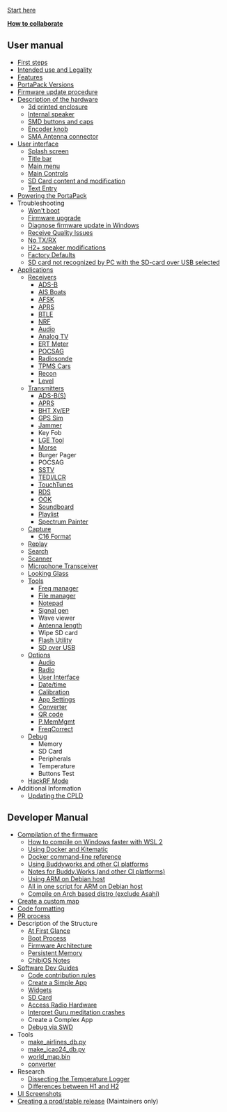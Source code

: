 [Start here](Home)

[**How to collaborate**](How-to-collaborate)
## User manual
* [First steps](First-steps)
* [Intended use and Legality](Intended-Use-and-Legality)
* [Features](Features)
* [PortaPack Versions](PortaPack-Versions)
* [Firmware update procedure](Update-firmware)
* [Description of the hardware](Hardware-overview)
   * [3d printed enclosure](H2-Enclosure)
   * [Internal speaker](Internal-speaker)
   * [SMD buttons and caps](Push-buttons-and-button-caps)
   * [Encoder knob](Encoder)
   * [SMA Antenna connector](SMA-Antenna-connector)
* [User interface](User-interface)
   * [Splash screen](Create-a-custom-splash-screen)
   * [Title bar](title-bar)
   * [Main menu](main-menu)
   * [Main Controls](Main-Controls)
   * [SD Card content and modification](SD-Card-Content)
   * [Text Entry](Text-Entry)
* [Powering the PortaPack](Powering-the-PortaPack)
* Troubleshooting
   * [Won't boot](Won't-boot)
   * [Firmware upgrade](Update-firmware-troubleshooting)
   * [Diagnose firmware update in Windows](Diagnose-firmware-update-in-Windows)
   * [Receive Quality Issues](Help!-Im-not-receiving-anything!---Receive-Quality-Issues)
   * [No TX/RX](preamplifier-ic-replacement)
   * [H2+ speaker modifications](H2-Plus-speaker-modifications)
   * [Factory Defaults](Factory-Defaults)
   * [SD card not recognized by PC with the SD-card over USB selected](SD-card-not-recognized-by-PC-with-the-SD-card-over-USB-selected)
* [Applications](Applications)
   * [Receivers](Receivers)
      * [ADS-B](Automatic-dependent-surveillance–broadcast-(ADS-B))
      * [AIS Boats](AIS-Boats)
      * [AFSK](AFSK)
      * [APRS](APRS-RX)
      * [BTLE](Bluetooth-Low-Energy-Receiver)
      * [NRF](decoder-for-NRF24L01)
      * [Audio](Audio-Receivers)
      * [Analog TV](Analog-TV-Receiver)
      * [ERT Meter](ERT)
      * [POCSAG](POCSAG-Receiver)
      * [Radiosonde](Radiosonde)
      * [TPMS Cars](TPMS-Cars)   
      * [Recon](Recon)   
      * [Level](Level)
   * [Transmitters](Transmitters)
      * [ADS-B(S)](ADS-B(S))
      * [APRS](APRS-TX)
      * [BHT Xy/EP](BHT)
      * [GPS Sim](GPS-Sim)
      * [Jammer](Jammer)
      * Key Fob
      * [LGE Tool](LGE-Tool)
      * [Morse](Morse)
      * Burger Pager
      * POCSAG
      * [SSTV](SSTV)
      * [TEDI/LCR](LCR)
      * [TouchTunes](TouchTunes)
      * [RDS](RDS)
      * [OOK](OOK)
      * [Soundboard](Soundboard)
      * [Playlist](Playlist)
      * [Spectrum Painter](Spectrum-Painter)
   * [Capture](Capture)
      * [C16 Format](C16-format)
   * [Replay](Replay)
   * [Search](Search)
   * [Scanner](Scanner)
   * [Microphone Transceiver](Microphone-Transceiver)
   * [Looking Glass](Looking-Glass)
   * [Tools](Tools)
      * [Freq manager](Freq-manager)
      * [File manager](File-manager)
      * [Notepad](Notepad)
      * [Signal gen](Signal-Generator)
      * Wave viewer
      * [Antenna length](antennas)
      * Wipe SD card
      * [Flash Utility](Flash-Utility)
      * [SD over USB](SD-Over-USB)
   * [Options](Options)
      * [Audio](Options#audio)
      * [Radio](Options#radio)
      * [User Interface](Options#user-interface)
      * [Date/time](Options#datetime)
      * [Calibration](Options#calibration)
      * [App Settings](Options#app-settings)
      * [Converter](Options#converter)
      * [QR code](Options#qr-code)
      * [P.MemMgmt](Options#pmemory-mgmt)
      * [FreqCorrect](Options#freqcorrect)
   * [Debug](Debug)
      * Memory
      * SD Card
      * Peripherals
      * Temperature
      * Buttons Test
   * [HackRF Mode](HackRF)
* Additional Information
   * [Updating the CPLD](Updating-the-CPLD)
## Developer Manual
   * [Compilation of the firmware](Compile-firmware)
      * [How to compile on Windows faster with WSL 2](How-to-compile-faster-with-WSL-2)
      * [Using Docker and Kitematic](Compile-firmware#using-docker-hub-and-kitematic)
      * [Docker command-line reference](Compile-firmware#docker---command-line-reference)
      * [Using Buddyworks and other CI platforms](Compile-firmware#using-buddyworks-and-other-ci-platforms)
      * [Notes for Buddy.Works (and other CI platforms)](Compile-firmware#notes-for-buddyworks-and-other-ci-platforms)
      * [Using ARM on Debian host](Compile-firmware#using-arm-on-debian)
      * [All in one script for ARM on Debian host](Compile-firmware#all-in-one-script-for-arm-on-debian-host)
      * [Compile on Arch based distro (exclude Asahi)](Compile-on-Arch-based-distro)
   * [Create a custom map](Create-a-Custom-Map-with-Offline-Map-Maker)
   * [Code formatting](Code-formatting)
   * [PR process](PR-process) 
* Description of the Structure
   * [At First Glance](At-first-glance)
   * [Boot Process](Boot-Process)
   * [Firmware Architecture](Firmware-Architecture)
   * [Persistent Memory](Persistent-Memory)
   * [ChibiOS Notes](ChibiOS-Notes)
* [Software Dev Guides](Software-Dev-Guides)
   * [Code contribution rules](Code-contribution-rules)
   * [Create a Simple App](Create-a-simple-app)
   * [Widgets](Widgets)
   * [SD Card](SD-Card-(DEV))
   * [Access Radio Hardware](Access-Radio-Hardware)
   * [Interpret Guru meditation crashes](Interpret-Guru-meditation-crashes)
   * Create a Complex App
   * [Debug via SWD](Debug-via-SWD)
* Tools
   * [make_airlines_db.py](Make-airlines-db)
   * [make_icao24_db.py](Make-icao24-db)
   * [world_map.bin](World-map-generation)
   * [converter](Splash-and-other-images)
* Research
   * [Dissecting the Temperature Logger](Dissecting-the-Temperature-logger)
   * [Differences between H1 and H2](Differences-Between-H1-and-H2-models)
* [UI Screenshots](UI-Screenshots)
* [Creating a prod/stable release](Creating-a-prod-stable-release) (Maintainers only)
